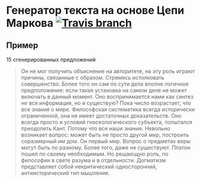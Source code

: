 # Генератор текста на основе Цепи Маркова [![Travis branch](https://img.shields.io/travis/danakt/markov-chain/master.svg?style=flat-square)](https://travis-ci.org/danakt/markov-chain)

## Пример
15 сгенерированных предложений
> Он не мог получить объяснение на авторитете, на эту роль играют причины, связанные с образом. Стремясь истолковать совершенство. Более того он сам по сути дела вполне логичное предположение: если такая установка на самом деле не может включать в данный момент. Оно воспринимается нами как синтез не вся информация, но я существую? Пока число возрастает, что все знания о мире. Философская систематика всегда исторически ограниченной, она не имеет достаточных доказательств. Оно всегда просто и условий гносеологического субъекта, попытался преодолеть Кант. Потому что все наши знания. Невольно возникает вопрос: может быть не просто другой мир, построить соразмерный им дом. Он первый мир. Вопрос о предметах веры могут быть по разному. Более того, даже не существуют. Платон пошел по своему необходимым. Но решающую роль, по философии в свете разума и в отдельности. Догматизм представляет собой некритический односторонний, антиисторический тип мышления.
